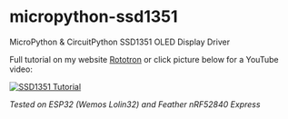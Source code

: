 # micropython-ssd1351
MicroPython & CircuitPython SSD1351 OLED Display Driver

Full tutorial on my website [Rototron](https://www.rototron.info/raspberry-pi-esp32-micropython-oled-tutorial/) or click picture below for a YouTube video:

[![SSD1351 Tutorial](http://img.youtube.com/vi/a7DrFqqu-78/0.jpg)](https://youtu.be/a7DrFqqu-78)

_Tested on ESP32 (Wemos Lolin32) and Feather nRF52840 Express_
